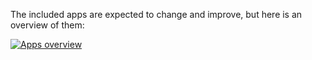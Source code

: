 The included apps are expected to change and improve, but here is an overview of them:

[![Apps overview](https://img.youtube.com/vi/F9Zp6oM2KYs/0.jpg)](https://www.youtube.com/watch?v=F9Zp6oM2KYs)